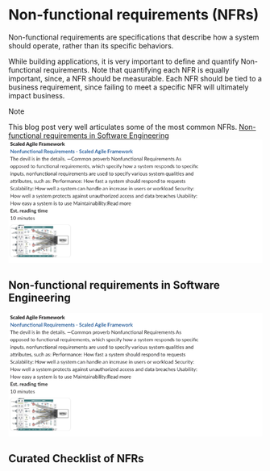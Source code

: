 # Non-functional requirements (NFRs)
Non-functional requirements are specifications that describe how a system should operate, rather than its specific behaviors.

While building applications, it is very important to define and quantify Non-functional requirements. Note that quantifying each NFR is equally important, since, a NFR should be measurable. Each NFR should be tied to a business requirement, since failing to meet a specific NFR will ultimately impact business.

> [!NOTE]
> This blog post very well articulates some of the most common NFRs.
[Non-functional requirements in Software Engineering](https://www.altexsoft.com/blog/non-functional-requirements/)
> ![Common NFRs](images/NFR1.png)

##  Non-functional requirements in Software Engineering
![Common NFRs](images/NFR1.png)


## Curated Checklist of NFRs  
